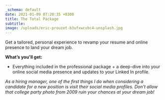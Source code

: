 ```yaml
---
_schema: default
date: 2021-01-09 07:20:35 +0300
title: The Total Package
subtitle:
image: /uploads/eric-prouzet-b3ufxwcvbc4-unsplash.jpg
---
```

Get a tailored, personal experience to revamp your resume and online presence to land your dream job.

**What’s you'll get:**

* Everything included in the professional package + a deep-dive into your online social media presence and updates to your Linked In profile.

*As a hiring manager, one of the first things I do when considering a candidate for a new position is visit their social media profiles. Don’t allow that college party photo from 2009 ruin your chances at your dream job!*